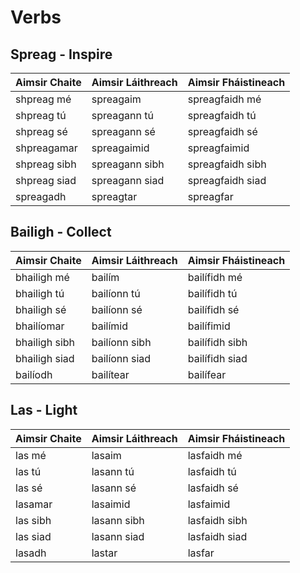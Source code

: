 # Verbs

## Spreag - Inspire

| Aimsir Chaite | Aimsir Láithreach | Aimsir Fháistineach |
| ------------- | ----------------- | ------------------- |
| shpreag mé    | spreagaim         | spreagfaidh mé      |
| shpreag tú    | spreagann tú      | spreagfaidh tú      |
| shpreag sé    | spreagann sé      | spreagfaidh sé      |
| shpreagamar   | spreagaimid       | spreagfaimid        |
| shpreag sibh  | spreagann sibh    | spreagfaidh sibh    |
| shpreag siad  | spreagann siad    | spreagfaidh siad    |
| spreagadh     | spreagtar         | spreagfar           |

## Bailigh - Collect

| Aimsir Chaite | Aimsir Láithreach | Aimsir Fháistineach |
| ------------- | ----------------- | ------------------- |
| bhailigh mé   | bailím            | bailífidh mé        |
| bhailigh tú   | bailíonn tú       | bailífidh tú        |
| bhailigh sé   | bailíonn sé       | bailífidh sé        |
| bhailíomar    | bailímid          | bailífimid          |
| bhailigh sibh | bailíonn sibh     | bailífidh sibh      |
| bhailigh siad | bailíonn siad     | bailífidh siad      |
| bailíodh      | bailítear         | bailífear           |

## Las - Light

| Aimsir Chaite | Aimsir Láithreach | Aimsir Fháistineach |
| ------------- | ----------------- | ------------------- |
| las mé        | lasaim            | lasfaidh mé         |
| las tú        | lasann tú         | lasfaidh tú         |
| las sé        | lasann sé         | lasfaidh sé         |
| lasamar       | lasaimid          | lasfaimid           |
| las sibh      | lasann sibh       | lasfaidh sibh       |
| las siad      | lasann siad       | lasfaidh siad       |
| lasadh        | lastar            | lasfar              |
